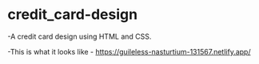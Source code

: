 # credit_card-design
-A credit card design using HTML and CSS.

-This is what it looks like - https://guileless-nasturtium-131567.netlify.app/
